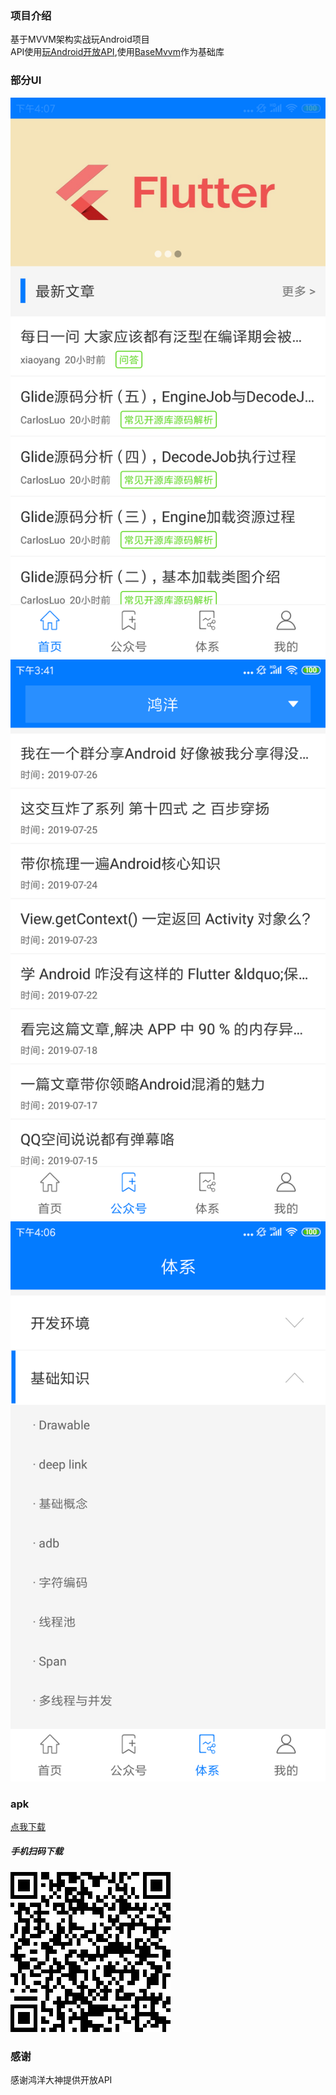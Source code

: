 ### 项目介绍
基于MVVM架构实战玩Android项目<br>
API使用[玩Android开放API](https://www.wanandroid.com/),使用[BaseMvvm](https://github.com/LiQinglin007/MVVMBaseLibApplication)作为基础库
### 部分UI
![](https://github.com/LiQinglin007/OpenAppMVP/blob/master/img/open_app_img1.png)<br>
![](https://github.com/LiQinglin007/OpenAppMVP/blob/master/img/open_app_img2.png)<br>
![](https://github.com/LiQinglin007/OpenAppMVP/blob/master/img/open_app_img3.png)<br>


### apk

[点我下载](https://raw.githubusercontent.com/LiQinglin007/OpenAppMVVM/master/apk/WanAndroidMvvmV1.0.apk)<br>

##### 手机扫码下载

![扫码下载](https://github.com/LiQinglin007/OpenAppMVVM/blob/master/img/app_down_pic.png)

### 感谢

感谢鸿洋大神提供开放API


